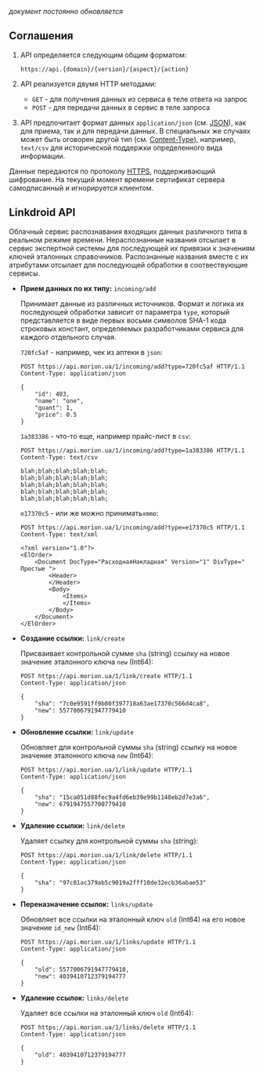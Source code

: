 *документ постоянно обновляется*

Соглашения 
----------

1. API определяется следующим общим форматом:

	```
	https://api.{domain}/{version}/{aspect}/{action}
	```

2. API реализуется двумя HTTP методами: 

	* `GET` - для получения данных из сервиса в теле ответа на запрос
	* `POST` - для передачи данных в сервис в теле запроса

3. API предпочитает формат данных `application/json` (см. [JSON](http://json.org/)), как для приема, так и для передачи данных. В специальных же случаях может быть оговорен другой тип (см. [Content-Type](http://en.wikipedia.org/wiki/Mime_type)), например, `text/csv` для исторической поддержки определенного вида информации.

Данные передаются по протоколу [HTTPS](http://ru.wikipedia.org/wiki/HTTPS), поддерживающий шифрование. На текущий момент времени сертификат сервера самодписанный и игнорируется клиентом.


Linkdroid API
-------------

Облачный сервис распознавания входящих данных различного типа в реальном режиме времени. Нераспознанные названия отсылает в сервис экспертной системы для последующей их привязки к значениям ключей эталонных справочников. Распознанные названия вместе с их атрибутами отсылает для последующей обработки в соотвествующие сервисы.

* **Прием данных по их типу:** `incoming/add`

	Принимает данные из различных источников. Формат и логика их последующей обработки зависит от параметра `type`, который представляется в виде первых восьми символов SHA-1 кода строковых констант, определяемых разработчиками сервиса для каждого отдельного случая.

	`720fc5af` - например, чек из аптеки в `json`:

	```
	POST https://api.morion.ua/1/incoming/add?type=720fc5af HTTP/1.1
	Content-Type: application/json

	{
		"id": 403,
		"name": "one",
		"quant": 1,
		"price": 0.5
	}
	```

	`1a383386` - что-то еще, например прайс-лист в `csv`:

	```
	POST https://api.morion.ua/1/incoming/add?type=1a383386 HTTP/1.1
	Content-Type: text/csv

	blah;blah;blah;blah;blah;
	blah;blah;blah;blah;blah;
	blah;blah;blah;blah;blah;
	blah;blah;blah;blah;blah;
	blah;blah;blah;blah;blah;
	```	

	`e17370c5` - или же можно принимать`xmmo`: 

	```
	POST https://api.morion.ua/1/incoming/add?type=e17370c5 HTTP/1.1
	Content-Type: text/xml

	<?xml version="1.0"?>
	<ElOrder> 
		<Document DocType="РасходнаяНакладная" Version="1" DivType=" Простые ">
			<Header> 
			</Header> 
			<Body>
				<Items>
				</Items>
			</Body> 
		</Document> 
	</ElOrder> 
	```

* **Создание ссылки:** `link/create`
	
	Присваивает контрольной сумме `sha` (string) ссылку на новое значение эталонного ключа `new` (Int64):

	```
	POST https://api.morion.ua/1/link/create HTTP/1.1
	Content-Type: application/json
	
	{
		"sha": "7c0e9591ff9b00f397718a63ae17370c566d4ca8",
		"new": 5577006791947779410
	}
	```

* **Обновление ссылки:** `link/update`
	
	Обновляет для контрольной суммы `sha` (string) ссылку на новое значение эталонного ключа `new` (Int64):

	```
	POST https://api.morion.ua/1/link/update HTTP/1.1
	Content-Type: application/json

	{
		"sha": "15ca051d88fec9a4fd6eb39e99b1148eb2d7e3a6",
		"new": 6791947557700779410
	}
	```

* **Удаление ссылки:** `link/delete`
	
	Удаляет ссылку для контрольной суммы `sha` (string):

	```
	POST https://api.morion.ua/1/link/delete HTTP/1.1
	Content-Type: application/json

	{
		"sha": "97c01ac379ab5c9019a2fff10de32ecb36abae53"
	}
	```

* **Переназначение ссылок:** `links/update`

	Обновляет все ссылки на эталонный ключ `old` (Int64) на его новое значение `id_new` (Int64):

	```
	POST https://api.morion.ua/1/links/update HTTP/1.1
	Content-Type: application/json

	{
		"old": 5577006791947779410,
		"new": 4039410712379194777
	}
	```

* **Удаление ссылок:** `links/delete`

	Удаляет все ссылки на эталонный ключ `old` (Int64):

	```
	POST https://api.morion.ua/1/links/delete HTTP/1.1
	Content-Type: application/json

	{
		"old": 4039410712379194777
	}
	```